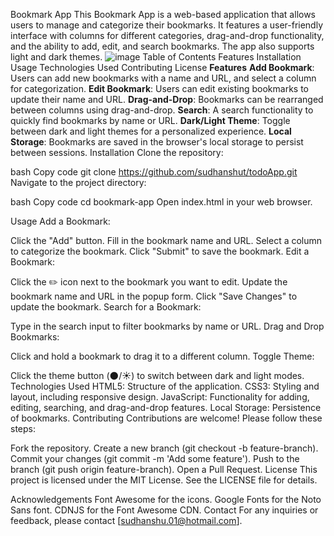 Bookmark App
This Bookmark App is a web-based application that allows users to manage and categorize their bookmarks. It features a user-friendly interface with columns for different categories, drag-and-drop functionality, and the ability to add, edit, and search bookmarks. The app also supports light and dark themes.
![image](https://github.com/sudhanshut/todoApp/assets/49071237/acfc116d-1620-4b83-be33-0a282c2cdbc8)
Table of Contents
Features
Installation
Usage
Technologies Used
Contributing
License
**Features**
**Add Bookmark**: Users can add new bookmarks with a name and URL, and select a column for categorization.
**Edit Bookmark**: Users can edit existing bookmarks to update their name and URL.
**Drag-and-Drop**: Bookmarks can be rearranged between columns using drag-and-drop.
**Search**: A search functionality to quickly find bookmarks by name or URL.
**Dark/Light Theme**: Toggle between dark and light themes for a personalized experience.
**Local Storage**: Bookmarks are saved in the browser's local storage to persist between sessions.
Installation
Clone the repository:

bash
Copy code
git clone https://github.com/sudhanshut/todoApp.git
Navigate to the project directory:

bash
Copy code
cd bookmark-app
Open index.html in your web browser.

Usage
Add a Bookmark:

Click the "Add" button.
Fill in the bookmark name and URL.
Select a column to categorize the bookmark.
Click "Submit" to save the bookmark.
Edit a Bookmark:

Click the ✏️ icon next to the bookmark you want to edit.
Update the bookmark name and URL in the popup form.
Click "Save Changes" to update the bookmark.
Search for a Bookmark:

Type in the search input to filter bookmarks by name or URL.
Drag and Drop Bookmarks:

Click and hold a bookmark to drag it to a different column.
Toggle Theme:

Click the theme button (🌑/☀️) to switch between dark and light modes.
Technologies Used
HTML5: Structure of the application.
CSS3: Styling and layout, including responsive design.
JavaScript: Functionality for adding, editing, searching, and drag-and-drop features.
Local Storage: Persistence of bookmarks.
Contributing
Contributions are welcome! Please follow these steps:

Fork the repository.
Create a new branch (git checkout -b feature-branch).
Commit your changes (git commit -m 'Add some feature').
Push to the branch (git push origin feature-branch).
Open a Pull Request.
License
This project is licensed under the MIT License. See the LICENSE file for details.

Acknowledgements
Font Awesome for the icons.
Google Fonts for the Noto Sans font.
CDNJS for the Font Awesome CDN.
Contact
For any inquiries or feedback, please contact [sudhanshu.01@hotmail.com].

